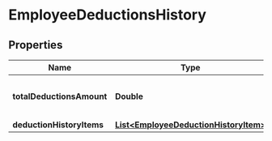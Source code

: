 

# EmployeeDeductionsHistory


## Properties

| Name | Type | Description | Notes |
|------------ | ------------- | ------------- | -------------|
|**totalDeductionsAmount** | **Double** | Sum of all deduction amounts in DeductionHistoryItems collection. |  [optional] |
|**deductionHistoryItems** | [**List&lt;EmployeeDeductionHistoryItem&gt;**](EmployeeDeductionHistoryItem.md) | List of Deductions. |  [optional] |



